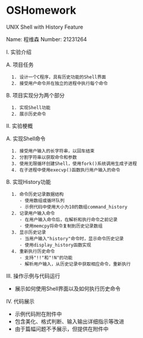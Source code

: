 ﻿# OSHomework
UNIX Shell with History Feature

Name: 程维森
Number: 21231264

I. 实验介绍

   A. 项目任务
   
      1. 设计一个C程序，具有历史功能的Shell界面
      2. 接受用户命令并在独立的进程中执行每个命令
   B. 项目实现分为两个部分
   
      1. 实现Shell功能
      2. 展示历史命令

II. 实验梗概

   A. 实现Shell命令
   
      1. 接受用户输入的长字符串，以回车结束
      2. 分割字符串以获取命令和参数
      3. 使用无限循环创建Shell，使用fork()系统调用生成子进程
      4. 在子进程中使用execvp()函数执行用户输入的命令

   B. 实现History功能
   
      1. 命令历史记录数据结构
         - 使用数组或循环队列
         - 示例代码中使用大小为10的数组command_history
      2. 记录用户输入命令
         - 在用户输入命令后，在解析和执行命令之前记录
         - 使用memcpy将命令复制到历史记录数组
      3. 显示历史记录
         - 当用户输入"history"命令时，显示命令历史记录
         - 使用display_history函数实现
      4. 重新执行历史命令
         - 支持"!!"和"!N"的功能
         - 解析用户输入，从历史记录中获取相应命令，重新执行

III. 操作示例与代码运行
   - 展示如何使用Shell界面以及如何执行历史命令

IV. 代码展示
   - 示例代码附在附件中
   - 包含美化、格式判断、输入输出详细指示等改进
   - 由于篇幅问题不予展示，但提供在附件中

